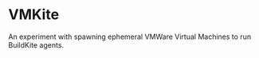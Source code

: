 VMKite
======

An experiment with spawning ephemeral VMWare Virtual Machines to run BuildKite agents. 